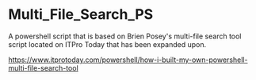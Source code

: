 # Multi_File_Search_PS

A powershell script that is based on Brien Posey's multi-file search tool script located on ITPro Today that has been expanded upon.

https://www.itprotoday.com/powershell/how-i-built-my-own-powershell-multi-file-search-tool 
